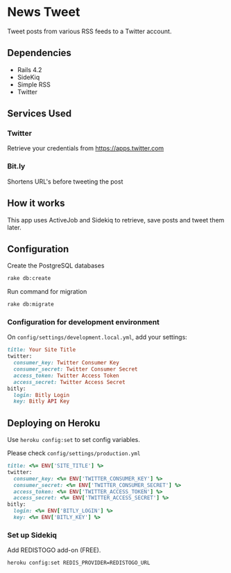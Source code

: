 # News Tweet

Tweet posts from various RSS feeds to a Twitter account.

## Dependencies

* Rails 4.2
* SideKiq
* Simple RSS
* Twitter

## Services Used

### Twitter

Retrieve your credentials from https://apps.twitter.com

### Bit.ly

Shortens URL's before tweeting the post

## How it works

This app uses ActiveJob and Sidekiq to retrieve, save posts and tweet them later.

## Configuration

Create the PostgreSQL databases

```bash
rake db:create
```

Run command for migration

```bash
rake db:migrate
```

### Configuration for development environment

On `config/settings/development.local.yml`, add your settings:

```ruby
title: Your Site Title
twitter:
  consumer_key: Twitter Consumer Key
  consumer_secret: Twitter Consumer Secret
  access_token: Twitter Access Token
  access_secret: Twitter Access Secret
bitly:
  login: Bitly Login
  key: Bitly API Key
```

## Deploying on Heroku

Use `heroku config:set` to set config variables.

Please check `config/settings/production.yml`

```ruby
title: <%= ENV['SITE_TITLE'] %>
twitter:
  consumer_key: <%= ENV['TWITTER_CONSUMER_KEY'] %>
  consumer_secret: <%= ENV['TWITTER_CONSUMER_SECRET'] %>
  access_token: <%= ENV['TWITTER_ACCESS_TOKEN'] %>
  access_secret: <%= ENV['TWITTER_ACCESS_SECRET'] %>
bitly:
  login: <%= ENV['BITLY_LOGIN'] %>
  key: <%= ENV['BITLY_KEY'] %>
```

### Set up Sidekiq

Add REDISTOGO add-on (FREE).

```bash
heroku config:set REDIS_PROVIDER=REDISTOGO_URL
```
